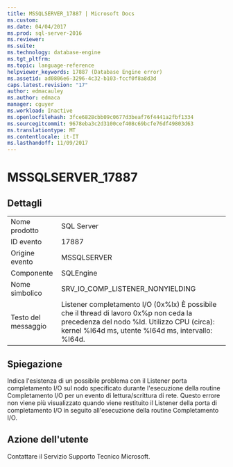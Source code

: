 ```yaml
---
title: MSSQLSERVER_17887 | Microsoft Docs
ms.custom: 
ms.date: 04/04/2017
ms.prod: sql-server-2016
ms.reviewer: 
ms.suite: 
ms.technology: database-engine
ms.tgt_pltfrm: 
ms.topic: language-reference
helpviewer_keywords: 17887 (Database Engine error)
ms.assetid: ad0806e6-3296-4c32-b103-fccf0f8a8d3d
caps.latest.revision: "17"
author: edmacauley
ms.author: edmaca
manager: cguyer
ms.workload: Inactive
ms.openlocfilehash: 3fce6828cbb09c0677d3beaf76f4441a2fbf1334
ms.sourcegitcommit: 9678eba3c2d3100cef408c69bcfe76df49803d63
ms.translationtype: MT
ms.contentlocale: it-IT
ms.lasthandoff: 11/09/2017
---
```

# <a name="mssqlserver17887"></a>MSSQLSERVER_17887
  
## <a name="details"></a>Dettagli  
  
|||  
|-|-|  
|Nome prodotto|SQL Server|  
|ID evento|17887|  
|Origine evento|MSSQLSERVER|  
|Componente|SQLEngine|  
|Nome simbolico|SRV_IO_COMP_LISTENER_NONYIELDING|  
|Testo del messaggio|Listener completamento I/O (0x%lx) È possibile che il thread di lavoro 0x%p non ceda la precedenza del nodo %ld. Utilizzo CPU (circa): kernel %I64d ms, utente %I64d ms, intervallo: %I64d.|  
  
## <a name="explanation"></a>Spiegazione  
Indica l'esistenza di un possibile problema con il Listener porta completamento I/O sul nodo specificato durante l'esecuzione della routine Completamento I/O per un evento di lettura/scrittura di rete. Questo errore non viene più visualizzato quando viene restituito il Listener della porta di completamento I/O in seguito all'esecuzione della routine Completamento I/O.  
  
## <a name="user-action"></a>Azione dell'utente  
Contattare il Servizio Supporto Tecnico Microsoft.  
  
